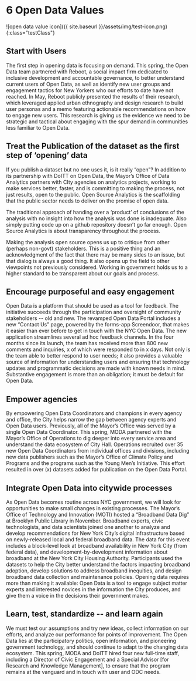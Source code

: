 # 6 Open Data Values

![open data value icon]({{ site.baseurl }}/assets/img/test-icon.png){:class="testClass"}

## Start with Users

The first step in opening data is focusing on demand. This spring, the Open Data team partnered with Reboot, a social impact firm dedicated to inclusive development and accountable governance, to better understand current users of Open Data, as well as identify new user groups and engagement tactics for New Yorkers who our efforts to date have not reached. In May, Reboot publicly presented the results of their research, which leveraged applied urban ethnography and design research to build user personas and a memo featuring actionable recommendations on how to engage new users. This research is giving us the evidence we need to be strategic and tactical about engaging with the spur demand in communities less familiar to Open Data.

## Treat the Publication of the dataset as the first step of ‘opening’ data

If you publish a dataset but no one uses it, is it really “open”? In addition to its partnership with DoITT on Open Data, the Mayor’s Office of Data Analytics partners with CIty agencies on analytics projects, working to make services better, faster, and is committing to making the process, not just results, open to the public. Open Source Analytics is the scaffolding that the public sector needs to deliver on the promise of open data.

The traditional approach of handing over a ‘product’ of conclusions of the analysis with no insight into how the analysis was done is inadequate. Also simply putting code up on a github repository doesn’t go far enough. Open Source Analytics is about transparency throughout the process.

Making the analysis open source opens us up to critique from other (perhaps non-govt) stakeholders. This is a positive thing and an acknowledgment of the fact that there may be many sides to an issue, but that dialog is always a good thing. It also opens up the field to other viewpoints not previously considered. Working in government holds us to a higher standard to be transparent about our goals and process.

## Encourage purposeful and easy engagement

Open Data is a platform that should be used as a tool for feedback. The initiative succeeds through the participation and oversight of community stakeholders -- old and new. The revamped Open Data Portal includes a new “Contact Us” page, powered by the forms-app Screendoor, that makes it easier than ever before to get in touch with the NYC Open Data. The new application streamlines several ad hoc feedback channels. In the four months since its launch, the team has received more than 800 new comments and inquiries, x of which were responded to in x days. Not only is the team able to better respond to user needs; it also provides a valuable source of information for understanding users and ensuring that technology updates and programmatic decisions are made with known needs in  mind. Substantive engagement is more than an obligation; it must be default for Open Data.

## Empower agencies

By empowering Open Data Coordinators and champions in every agency and office, the City helps narrow the gap between agency experts and Open Data users. Previously, all of the Mayor’s Office was served by a single Open Data Coordinator. This spring, MODA partnered with the Mayor’s Office of Operations to dig deeper into every service area and understand the data ecosystem of City Hall. Operations recruited over 35 new Open Data Coordinators from individual offices and divisions, including new data publishers such as the Mayor’s Office of Climate Policy and Programs and the programs such as the Young Men’s Initiative. This effort resulted in over (x) datasets added for publication on the Open Data Portal.

## Integrate Open Data into citywide processes

As Open Data becomes routine across NYC government, we will look for opportunities to make small changes in existing processes. The Mayor’s Office of Technology and Innovation (MOTI) hosted a “Broadband Data Dig” at Brooklyn Public Library in November. Broadband experts, civic technologists, and data scientists joined one another to analyze and develop recommendations for New York City’s digital infrastructure based on newly-released local and federal broadband data. The data for this event includes a block-level look at broadband availability in New York City (from federal data), and development-by-development information about broadband at the New York City Housing Authority. Participants used the datasets to help the City better understand the factors impacting broadband adoption, develop solutions to address broadband inequities, and design broadband data collection and maintenance policies. Opening data requires more than making it available: Open Data is a tool to engage subject matter experts and interested novices in the information the City produces, and give them a voice in the decisions their government makes.

## Learn, test, standardize -- and learn again

We must test our assumptions and try new ideas, collect information on our efforts, and analyze our performance for points of improvement. The Open Data lies at the participatory politics, open information, and pioneering government technology, and should continue to adapt to the changing data ecosystem. This spring, MODA and DoITT hired four new full-time staff, including a Director of Civic Engagement and a Special Advisor [for Research and Knowledge Management],  to ensure that the program remains at the vanguard and in touch with user and ODC needs.
